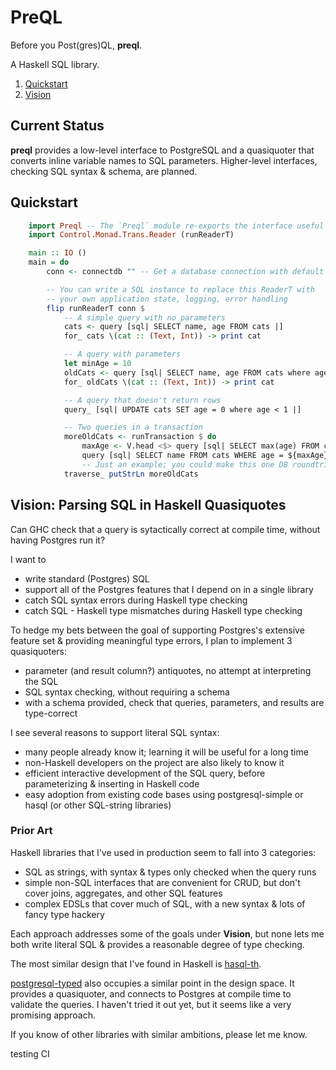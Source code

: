 # PreQL

Before you Post(gres)QL, **preql**.

A Haskell SQL library.

1. [Quickstart](#quickstart)
2. [Vision](#vision-parsing-sql-in-haskell-quasiquotes)

## Current Status

**preql** provides a low-level interface to PostgreSQL and a quasiquoter that converts
inline variable names to SQL parameters.  Higher-level interfaces, checking SQL syntax &
schema, are planned.

## Quickstart

```haskell
    import Preql -- The `Preql` module re-exports the interface useful to typical applications.
    import Control.Monad.Trans.Reader (runReaderT)

    main :: IO ()
    main = do
        conn <- connectdb "" -- Get a database connection with default connection string

        -- You can write a SQL instance to replace this ReaderT with
        -- your own application state, logging, error handling
        flip runReaderT conn $
            -- A simple query with no parameters
            cats <- query [sql| SELECT name, age FROM cats |]
            for_ cats \(cat :: (Text, Int)) -> print cat

            -- A query with parameters
            let minAge = 10
            oldCats <- query [sql| SELECT name, age FROM cats where age > ${minAge}|]
            for_ oldCats \(cat :: (Text, Int)) -> print cat

            -- A query that doesn't return rows
            query_ [sql| UPDATE cats SET age = 0 where age < 1 |]

            -- Two queries in a transaction
            moreOldCats <- runTransaction $ do
                maxAge <- V.head <$> query [sql| SELECT max(age) FROM cats |]
                query [sql| SELECT name FROM cats WHERE age = ${maxAge} |]
                -- Just an example; you could make this one DB roundtrip
            traverse_ putStrLn moreOldCats
```

## Vision: Parsing SQL in Haskell Quasiquotes

Can GHC check that a query is sytactically correct at compile time, without having
Postgres run it?

I want to
- write standard (Postgres) SQL
- support all of the Postgres features that I depend on in a single library
- catch SQL syntax errors during Haskell type checking
- catch SQL - Haskell type mismatches during Haskell type checking

To hedge my bets between the goal of supporting Postgres's extensive feature set &
providing meaningful type errors, I plan to implement 3 quasiquoters:

- parameter (and result column?) antiquotes, no attempt at interpreting the SQL
- SQL syntax checking, without requiring a schema
- with a schema provided, check that queries, parameters, and results are type-correct

I see several reasons to support literal SQL syntax:
- many people already know it; learning it will be useful for a long time
- non-Haskell developers on the project are also likely to know it
- efficient interactive development of the SQL query, before parameterizing & inserting in Haskell code
- easy adoption from existing code bases using postgresql-simple or hasql (or other SQL-string libraries)

### Prior Art

Haskell libraries that I've used in production seem to fall into 3 categories:

- SQL as strings, with syntax & types only checked when the query runs
- simple non-SQL interfaces that are convenient for CRUD, but don't cover joins, aggregates, and other SQL features
- complex EDSLs that cover much of SQL, with a new syntax & lots of fancy type hackery

Each approach addresses some of the goals under **Vision**, but none lets me both write
literal SQL & provides a reasonable degree of type checking.

The most similar design that I've found in Haskell is
[hasql-th](http://hackage.haskell.org/package/hasql-th).

[postgresql-typed](https://hackage.haskell.org/package/postgresql-typed) also occupies a
similar point in the design space.  It provides a quasiquoter, and connects to Postgres at
compile time to validate the queries.  I haven't tried it out yet, but it seems like a
very promising approach.

If you know of other libraries with similar ambitions, please let me know.

testing CI
